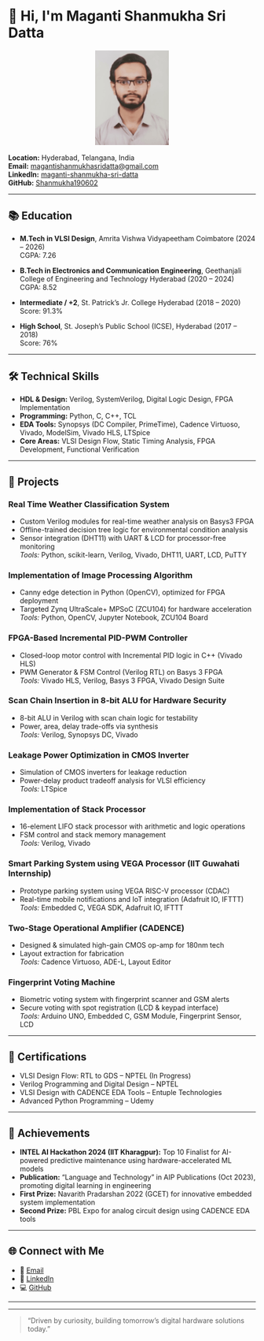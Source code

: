 # 👋 Hi, I'm Maganti Shanmukha Sri Datta

<p align="center">
  <img src="https://github.com/Shanmukha190602/Profile/blob/main/Profile_Photo.png" alt="Profile Photo" width="150">
</p>

**Location:** Hyderabad, Telangana, India  
**Email:** [magantishanmukhasridatta@gmail.com](mailto:magantishanmukhasridatta@gmail.com)  
**LinkedIn:** [maganti-shanmukha-sri-datta](https://www.linkedin.com/in/maganti-shanmukha-sri-datta-72a408240/)  
**GitHub:** [Shanmukha190602](https://github.com/Shanmukha190602)

---

## 📚 Education

- **M.Tech in VLSI Design**, Amrita Vishwa Vidyapeetham Coimbatore (2024 – 2026)  
  CGPA: 7.26

- **B.Tech in Electronics and Communication Engineering**, Geethanjali College of Engineering and Technology Hyderabad (2020 – 2024)  
  CGPA: 8.52

- **Intermediate / +2**, St. Patrick’s Jr. College Hyderabad (2018 – 2020)  
  Score: 91.3%

- **High School**, St. Joseph’s Public School (ICSE), Hyderabad (2017 – 2018)  
  Score: 76%

---

## 🛠️ Technical Skills

- **HDL & Design:** Verilog, SystemVerilog, Digital Logic Design, FPGA Implementation  
- **Programming:** Python, C, C++, TCL  
- **EDA Tools:** Synopsys (DC Compiler, PrimeTime), Cadence Virtuoso, Vivado, ModelSim, Vivado HLS, LTSpice  
- **Core Areas:** VLSI Design Flow, Static Timing Analysis, FPGA Development, Functional Verification

---

## 🚀 Projects

### Real Time Weather Classification System 
- Custom Verilog modules for real-time weather analysis on Basys3 FPGA
- Offline-trained decision tree logic for environmental condition analysis
- Sensor integration (DHT11) with UART & LCD for processor-free monitoring  
  _Tools:_ Python, scikit-learn, Verilog, Vivado, DHT11, UART, LCD, PuTTY

### Implementation of Image Processing Algorithm
- Canny edge detection in Python (OpenCV), optimized for FPGA deployment
- Targeted Zynq UltraScale+ MPSoC (ZCU104) for hardware acceleration  
  _Tools:_ Python, OpenCV, Jupyter Notebook, ZCU104 Board

### FPGA-Based Incremental PID-PWM Controller
- Closed-loop motor control with Incremental PID logic in C++ (Vivado HLS)
- PWM Generator & FSM Control (Verilog RTL) on Basys 3 FPGA  
  _Tools:_ Vivado HLS, Verilog, Basys 3 FPGA, Vivado Design Suite

### Scan Chain Insertion in 8-bit ALU for Hardware Security
- 8-bit ALU in Verilog with scan chain logic for testability
- Power, area, delay trade-offs via synthesis  
  _Tools:_ Verilog, Synopsys DC, Vivado

### Leakage Power Optimization in CMOS Inverter
- Simulation of CMOS inverters for leakage reduction
- Power-delay product tradeoff analysis for VLSI efficiency  
  _Tools:_ LTSpice

### Implementation of Stack Processor
- 16-element LIFO stack processor with arithmetic and logic operations
- FSM control and stack memory management  
  _Tools:_ Verilog, Vivado

### Smart Parking System using VEGA Processor (IIT Guwahati Internship)
- Prototype parking system using VEGA RISC-V processor (CDAC)
- Real-time mobile notifications and IoT integration (Adafruit IO, IFTTT)  
  _Tools:_ Embedded C, VEGA SDK, Adafruit IO, IFTTT

### Two-Stage Operational Amplifier (CADENCE)
- Designed & simulated high-gain CMOS op-amp for 180nm tech
- Layout extraction for fabrication  
  _Tools:_ Cadence Virtuoso, ADE-L, Layout Editor

### Fingerprint Voting Machine
- Biometric voting system with fingerprint scanner and GSM alerts
- Secure voting with spot registration (LCD & keypad interface)  
  _Tools:_ Arduino UNO, Embedded C, GSM Module, Fingerprint Sensor, LCD

---

## 🏅 Certifications

- VLSI Design Flow: RTL to GDS – NPTEL (In Progress)
- Verilog Programming and Digital Design – NPTEL
- VLSI Design with CADENCE EDA Tools – Entuple Technologies
- Advanced Python Programming – Udemy

---

## 🥇 Achievements

- **INTEL AI Hackathon 2024 (IIT Kharagpur):** Top 10 Finalist for AI-powered predictive maintenance using hardware-accelerated ML models
- **Publication:** “Language and Technology” in AIP Publications (Oct 2023), promoting digital learning in engineering
- **First Prize:** Navarith Pradarshan 2022 (GCET) for innovative embedded system implementation
- **Second Prize:** PBL Expo for analog circuit design using CADENCE EDA tools

---

## 🌐 Connect with Me

- 📧 [Email](mailto:magantishanmukhasridatta@gmail.com)
- 💼 [LinkedIn](https://www.linkedin.com/in/maganti-shanmukha-sri-datta-72a408240/)
- 💻 [GitHub](https://github.com/Shanmukha190602)

---

<!--
![Profile stats](https://github-readme-stats.vercel.app/api?username=Shanmukha190602&show_icons=true&theme=radical)
-->

<!-- Optionally add badges or fun facts below! -->

---

> “Driven by curiosity, building tomorrow’s digital hardware solutions today.”
